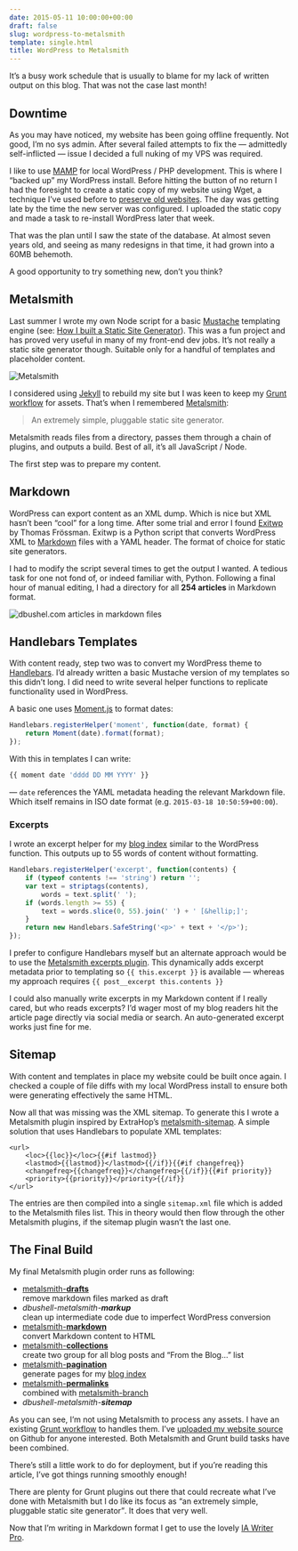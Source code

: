 ```yaml
---
date: 2015-05-11 10:00:00+00:00
draft: false
slug: wordpress-to-metalsmith
template: single.html
title: WordPress to Metalsmith
---
```


It’s a busy work schedule that is usually to blame for my lack of written output on this blog. That was not the case last month!

## Downtime

As you may have noticed, my website has been going offline frequently. Not good, I’m no sys admin. After several failed attempts to fix the — admittedly self-inflicted — issue I decided a full nuking of my VPS was required.

I like to use [MAMP](http://MAMP.info) for local WordPress / PHP development. This is where I “backed up” my WordPress install. Before hitting the button of no return I had the foresight to create a static copy of my website using Wget, a technique I’ve used before to [preserve old websites](/2012/03/20/preserving-the-web/). The day was getting late by the time the new server was configured. I uploaded the static copy and made a task to re-install WordPress later that week.

That was the plan until I saw the state of the database. At almost seven years old, and seeing as many redesigns in that time, it had grown into a 60MB behemoth.

A good opportunity to try something new, don’t you think?

## Metalsmith

Last summer I wrote my own Node script for a basic [Mustache](http://mustache.github.io/) templating engine (see: [How I built a Static Site Generator](/2014/07/09/how-i-built-a-static-site-generator/)). This was a fun project and has proved very useful in many of my front-end dev jobs. It’s not really a static site generator though. Suitable only for a handful of templates and placeholder content.

<p class="post__image"><img src="/images/blog/metalsmith.png" alt="Metalsmith"></p>

I considered using [Jekyll](jekyllrb.com) to rebuild my site but I was keen to keep my [Grunt workflow](https://github.com/dbushell/dbushell-Origin) for assets. That’s when I remembered [Metalsmith](http://www.metalsmith.io/):

> An extremely simple, pluggable static site generator.

Metalsmith reads files from a directory, passes them through a chain of plugins, and outputs a build. Best of all, it’s all JavaScript / Node.

The first step was to prepare my content.

## Markdown

WordPress can export content as an XML dump. Which is nice but XML hasn’t been “cool” for a long time. After some trial and error I found [Exitwp](https://github.com/thomasf/exitwp) by Thomas Frössman. Exitwp is a Python script that converts WordPress XML to [Markdown](http://daringfireball.net/projects/markdown/) files with a YAML header.  The format of choice for static site generators.

I had to modify the script several times to get the output I wanted. A tedious task for one not fond of, or indeed familiar with, Python. Following a final hour of manual editing, I had a directory for all **254 articles** in Markdown format.

<p class="post__image"><img src="/images/blog/metalsmith-markdown.png" alt="dbushel.com articles in markdown files"></p>

## Handlebars Templates

With content ready, step two was to convert my WordPress theme to [Handlebars](http://handlebarsjs.com/). I’d already written a basic Mustache version of my templates so this didn’t long. I did need to write several helper functions to replicate functionality used in WordPress.

A basic one uses [Moment.js](http://momentjs.com/) to format dates:

````javascript
Handlebars.registerHelper('moment', function(date, format) {
    return Moment(date).format(format);
});
````

With this in templates I can write:

````javascript
{{ moment date 'dddd DD MM YYYY' }}
````

— `date` references the YAML metadata heading the relevant Markdown file. Which itself remains in ISO date format (e.g. <code>2015-03-18 10:50:59+00:00</code>).

### Excerpts

I wrote an excerpt helper for my [blog index](/blog/) similar to the WordPress function. This outputs up to 55 words of content without formatting.

````javascript
Handlebars.registerHelper('excerpt', function(contents) {
    if (typeof contents !== 'string') return '';
    var text = striptags(contents),
        words = text.split(' ');
    if (words.length >= 55) {
        text = words.slice(0, 55).join(' ') + ' [&hellip;]';
    }
    return new Handlebars.SafeString('<p>' + text + '</p>');
});
````

I prefer to configure Handlebars myself but an alternate approach would be to use the [Metalsmith excerpts plugin](https://github.com/segmentio/metalsmith-excerpts). This dynamically adds excerpt metadata prior to templating so `{{ this.excerpt }}` is available — whereas my approach requires `{{ post__excerpt this.contents }}`

I could also manually write excerpts in my Markdown content if I really cared, but who reads excerpts? I’d wager most of my blog readers hit the article page directly via social media or search. An auto-generated excerpt works just fine for me.

## Sitemap

With content and templates in place my website could be built once again. I checked a couple of file diffs with my local WordPress install to ensure both were generating effectively the same HTML.

Now all that was missing was the XML sitemap. To generate this I wrote a Metalsmith plugin inspired by ExtraHop’s [metalsmith-sitemap](https://github.com/ExtraHop/metalsmith-sitemap). A simple solution that uses Handlebars to populate XML templates:

````markup
<url>
    <loc>{{loc}}</loc>{{#if lastmod}}
    <lastmod>{{lastmod}}</lastmod>{{/if}}{{#if changefreq}}
    <changefreq>{{changefreq}}</changefreq>{{/if}}{{#if priority}}
    <priority>{{priority}}</priority>{{/if}}
</url>
````

The entries are then compiled into a single `sitemap.xml` file which is added to the Metalsmith files list. This in theory would then flow through the other Metalsmith plugins, if the sitemap plugin wasn’t the last one.

## The Final Build

My final Metalsmith plugin order runs as following:

* [metalsmith-**drafts**](https://github.com/segmentio/metalsmith-drafts)
<br><span class="p--small p--light">remove markdown files marked as draft</span>
* *dbushell-metalsmith-**markup***
<br><span class="p--small p--light">clean up intermediate code due to imperfect WordPress conversion</span>
* [metalsmith-**markdown**](https://github.com/segmentio/metalsmith-markdown)
<br><span class="p--small p--light">convert Markdown content to HTML</span>
* [metalsmith-**collections**](https://github.com/segmentio/metalsmith-collections)
<br><span class="p--small p--light">create two group for all blog posts and “From the Blog…” list</span>
* [metalsmith-**pagination**](https://github.com/blakeembrey/metalsmith-pagination)
<br><span class="p--small p--light">generate pages for my [blog index](/blog/)</span>
* [metalsmith-**permalinks**](https://github.com/segmentio/metalsmith-permalinks)
<br><span class="p--small p--light">combined with [metalsmith-branch](https://github.com/ericgj/metalsmith-branch)</span>
* *dbushell-metalsmith-**sitemap***

As you can see, I’m not using Metalsmith to process any assets. I have an existing [Grunt workflow](https://github.com/dbushell/dbushell-Origin) to handles them.  I’ve [uploaded my website source](https://github.com/dbushell/dbushell-com) on Github for anyone interested. Both Metalsmith and Grunt build tasks have been combined.

There’s still a little work to do for deployment, but if you’re reading this article, I’ve got things running smoothly enough!

There are plenty for Grunt plugins out there that could recreate what I’ve done with Metalsmith but I do like its focus as <q>an extremely simple, pluggable static site generator</q>. It does that very well.

Now that I’m writing in Markdown format I get to use the lovely [IA Writer Pro](https://ia.net/writer/mac).

